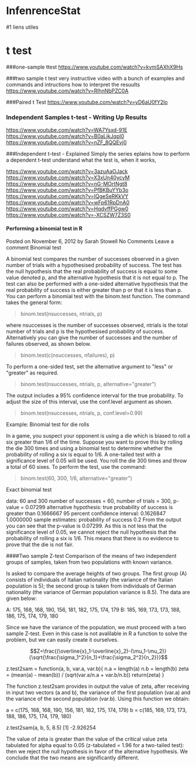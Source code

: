 InfenrenceStat
==============


#1 liens utiles

# t test
###one-sample ttest
https://www.youtube.com/watch?v=kvmSAXhX9Hs

###two sample t test 
very instructive video with a bunch of examples and commands and  intructions how to interpret the resuults
https://www.youtube.com/watch?v=RlhnNbPZC0A

###Paired t Test
https://www.youtube.com/watch?v=yD6aU0fY2lo


### Independent Samples t-test - Writing Up Results
https://www.youtube.com/watch?v=WA7Ysxd-91E
https://www.youtube.com/watch?v=B0aLjkJqpl0
https://www.youtube.com/watch?v=nZF_8QQEvj0



###Independent t-test - Explained Simply
the series eplains how to perform a dependent t-test  understand what the test is, when it works,

https://www.youtube.com/watch?v=3azuAaOJack
https://www.youtube.com/watch?v=X3xUn40ycyM
https://www.youtube.com/watch?v=nG-MOrtNgt8
https://www.youtube.com/watch?v=PfBKBuYYb3o
https://www.youtube.com/watch?v=IQgeSeRKkVY
https://www.youtube.com/watch?v=wFp61RpDnA0
https://www.youtube.com/watch?v=HqdvffPGgw0
https://www.youtube.com/watch?v=-XCSZW7Z3S0



#### Performing a binomial test in R

Posted on November 6, 2012 by Sarah Stowell No Comments Leave a comment
Binomial test

A binomial test compares the number of successes observed in a given number of trials with a hypothesised probability of success. The test has the null hypothesis that the real probability of success is equal to some value denoted p, and the alternative hypothesis that it is not equal to p. The test can also be performed with a one-sided alternative hypothesis that the real probability of success is either greater than p or that it is less than p.
You can perform a binomial test with the binom.test function.  The command takes the general form:
> binom.test(nsuccesses, ntrials, p)

where nsuccesses is the number of successes observed, ntrials is the total number of trials and p is the hypothesised probability of success.
Alternatively you can give the number of successes and the number of failures observed, as shown below.

> binom.test(c(nsuccesses, nfailures), p)

To perform a one-sided test, set the alternative argument to "less" or "greater" as required.

> binom.test(nsuccesses, ntrials, p, alternative="greater")

The output includes a 95% confidence interval for the true probability. To adjust the size of this interval, use the conf.level argument as shown.

> binom.test(nsuccesses, ntrials, p, conf.level=0.99)

Example: Binomial test for die rolls

In a game, you suspect your opponent is using a die which is biased to roll a six greater than 1/6 of the time. Suppose you want to prove this by rolling the die 300 times and using a binomial test to determine whether the probability of rolling a six is equal to 1/6. A one-tailed test with a significance level of 0.05 will be used.
You roll the die 300 times and throw a total of 60 sixes. To perform the test, use the command:

> binom.test(60, 300, 1/6, alternative="greater")

   Exact binomial test

data:  60 and 300 
number of successes = 60, number of trials = 300, p-value = 0.07299
alternative hypothesis: true probability of success is greater than 0.1666667 
95 percent confidence interval:
 0.1626847 1.0000000 
sample estimates:
probability of success 
                   0.2
From the output you can see that the p-value is 0.07299. As this is not less that the significance level of 0.05, we cannot reject the null hypothesis that the probability of rolling a six is 1/6. This means that there is no evidence to prove that the die is not fair.


####Two sample Z-test
Comparison of the means of two independent groups of samples, taken from two populations with known variance.

Is asked to compare the average heights of two groups. The first group (A) consists of individuals of Italian nationality (the variance of the Italian population is 5); the second group is taken from individuals of German nationality (the variance of German population variance is 8.5). The data are given below:

A: 175, 168, 168, 190, 156, 181, 182, 175, 174, 179
B: 185, 169, 173, 173, 188, 186, 175, 174, 179, 180


Since we have the variance of the population, we must proceed with a two sample Z-test. Even in this case is not avalilable in R a function to solve the problem, but we can easily create it ourselves.

$$Z=\frac{(\overline{x}_1-\overline{x}_2)-(\mu_1-\mu_2)}{\sqrt{\frac{\sigma_1^2}{n_1}+\frac{\sigma_2^2}{n_2}}}$$


z.test2sam = function(a, b, var.a, var.b){
   n.a = length(a)
   n.b = length(b)
   zeta = (mean(a) - mean(b)) / (sqrt(var.a/n.a + var.b/n.b))
   return(zeta)
}


The function z.test2sam provides in output the value of zeta, after receiving in input two vectors (a and b), the variance of the first population (var.a) and the variance of the second population (var.b).
Using this function we obtain: 


a = c(175, 168, 168, 190, 156, 181, 182, 175, 174, 179)
b = c(185, 169, 173, 173, 188, 186, 175, 174, 179, 180)

z.test2sam(a, b, 5, 8.5)
[1] -2.926254


The value of zeta is greater than the value of the critical value zeta tabulated for alpha equal to 0.05 (z-tabulated = 1.96 for a two-tailed test): then we reject the null hypothesis in favor of the alternative hypothesis. We conclude that the two means are significantly different.
